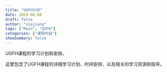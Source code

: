 ```yaml
---
title: "UGFH计划"
date: 2024-08-08
draft: false
author: "xiajiang"
tags: ["Main", "UGFH"]
categories: ["课程内容"]
showSummary: false
---
```


UGFH课程的学习计划和安排。

这里包含了UGFH课程的详细学习计划、时间安排、以及相关的学习资源和指导。